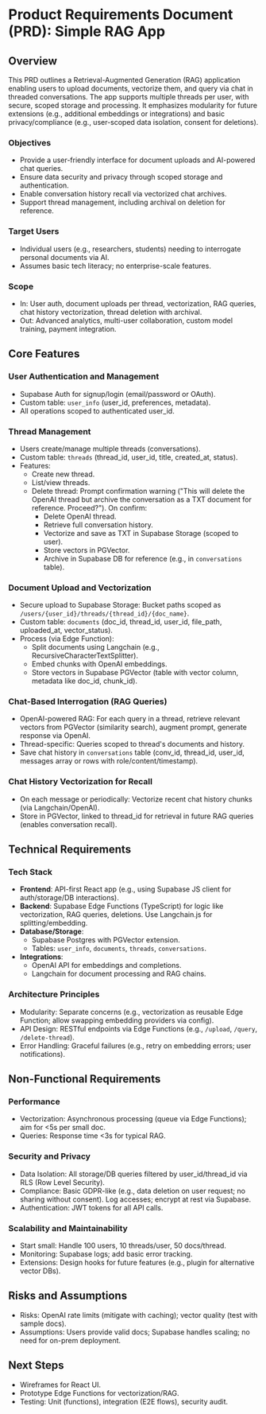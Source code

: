 # Product Requirements Document (PRD): Simple RAG App

## Overview
This PRD outlines a Retrieval-Augmented Generation (RAG) application enabling users to upload documents, vectorize them, and query via chat in threaded conversations. The app supports multiple threads per user, with secure, scoped storage and processing. It emphasizes modularity for future extensions (e.g., additional embeddings or integrations) and basic privacy/compliance (e.g., user-scoped data isolation, consent for deletions).

### Objectives
- Provide a user-friendly interface for document uploads and AI-powered chat queries.
- Ensure data security and privacy through scoped storage and authentication.
- Enable conversation history recall via vectorized chat archives.
- Support thread management, including archival on deletion for reference.

### Target Users
- Individual users (e.g., researchers, students) needing to interrogate personal documents via AI.
- Assumes basic tech literacy; no enterprise-scale features.

### Scope
- In: User auth, document uploads per thread, vectorization, RAG queries, chat history vectorization, thread deletion with archival.
- Out: Advanced analytics, multi-user collaboration, custom model training, payment integration.

## Core Features

### User Authentication and Management
- Supabase Auth for signup/login (email/password or OAuth).
- Custom table: `user_info` (user_id, preferences, metadata).
- All operations scoped to authenticated user_id.

### Thread Management
- Users create/manage multiple threads (conversations).
- Custom table: `threads` (thread_id, user_id, title, created_at, status).
- Features:
  - Create new thread.
  - List/view threads.
  - Delete thread: Prompt confirmation warning ("This will delete the OpenAI thread but archive the conversation as a TXT document for reference. Proceed?"). On confirm:
    - Delete OpenAI thread.
    - Retrieve full conversation history.
    - Vectorize and save as TXT in Supabase Storage (scoped to user).
    - Store vectors in PGVector.
    - Archive in Supabase DB for reference (e.g., in `conversations` table).

### Document Upload and Vectorization
- Secure upload to Supabase Storage: Bucket paths scoped as `/users/{user_id}/threads/{thread_id}/{doc_name}`.
- Custom table: `documents` (doc_id, thread_id, user_id, file_path, uploaded_at, vector_status).
- Process (via Edge Function):
  - Split documents using Langchain (e.g., RecursiveCharacterTextSplitter).
  - Embed chunks with OpenAI embeddings.
  - Store vectors in Supabase PGVector (table with vector column, metadata like doc_id, chunk_id).

### Chat-Based Interrogation (RAG Queries)
- OpenAI-powered RAG: For each query in a thread, retrieve relevant vectors from PGVector (similarity search), augment prompt, generate response via OpenAI.
- Thread-specific: Queries scoped to thread's documents and history.
- Save chat history in `conversations` table (conv_id, thread_id, user_id, messages array or rows with role/content/timestamp).

### Chat History Vectorization for Recall
- On each message or periodically: Vectorize recent chat history chunks (via Langchain/OpenAI).
- Store in PGVector, linked to thread_id for retrieval in future RAG queries (enables conversation recall).

## Technical Requirements

### Tech Stack
- **Frontend**: API-first React app (e.g., using Supabase JS client for auth/storage/DB interactions).
- **Backend**: Supabase Edge Functions (TypeScript) for logic like vectorization, RAG queries, deletions. Use Langchain.js for splitting/embedding.
- **Database/Storage**:
  - Supabase Postgres with PGVector extension.
  - Tables: `user_info`, `documents`, `threads`, `conversations`.
- **Integrations**:
  - OpenAI API for embeddings and completions.
  - Langchain for document processing and RAG chains.

### Architecture Principles
- Modularity: Separate concerns (e.g., vectorization as reusable Edge Function; allow swapping embedding providers via config).
- API Design: RESTful endpoints via Edge Functions (e.g., `/upload`, `/query`, `/delete-thread`).
- Error Handling: Graceful failures (e.g., retry on embedding errors; user notifications).

## Non-Functional Requirements

### Performance
- Vectorization: Asynchronous processing (queue via Edge Functions); aim for <5s per small doc.
- Queries: Response time <3s for typical RAG.

### Security and Privacy
- Data Isolation: All storage/DB queries filtered by user_id/thread_id via RLS (Row Level Security).
- Compliance: Basic GDPR-like (e.g., data deletion on user request; no sharing without consent). Log accesses; encrypt at rest via Supabase.
- Authentication: JWT tokens for all API calls.

### Scalability and Maintainability
- Start small: Handle 100 users, 10 threads/user, 50 docs/thread.
- Monitoring: Supabase logs; add basic error tracking.
- Extensions: Design hooks for future features (e.g., plugin for alternative vector DBs).

## Risks and Assumptions
- Risks: OpenAI rate limits (mitigate with caching); vector quality (test with sample docs).
- Assumptions: Users provide valid docs; Supabase handles scaling; no need for on-prem deployment.

## Next Steps
- Wireframes for React UI.
- Prototype Edge Functions for vectorization/RAG.
- Testing: Unit (functions), integration (E2E flows), security audit.